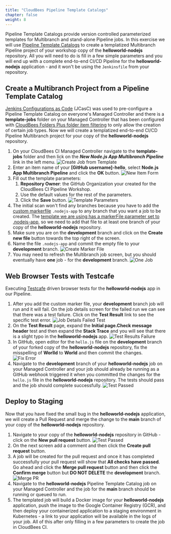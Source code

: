 ```yaml
---
title: "CloudBees Pipeline Template Catalogs"
chapter: false
weight: 8
--- 
```


Pipeline Template Catalogs provide version controlled parameterized templates for Multibranch and stand-alone Pipeline jobs. In this exercise we will use [Pipeline Template Catalogs](https://github.com/cloudbees-days/pipeline-template-catalog/tree/master/templates/nodejs-app) to create a templatized Multibranch Pipeline project of your workshop copy of the **helloworld-nodejs** repository. All you will need to do is fill in a few simple parameters and you will end up with a complete end-to-end CI/CD Pipeline for the **helloworld-nodejs** application - and it won't be using the `Jenkinsfile` from your repository.

## Create a Multibranch Project from a Pipeline Template Catalog
[Jenkins Configurations as Code](https://wiki.jenkins.io/display/JENKINS/Configuration+as+Code+Plugin) (JCasC) was used to pre-configure a Pipeline Template Catalog on everyone's Managed Controller and there is a **template-jobs** folder on your Managed Controller that has been configured with [CloudBees Folders Plus folder item filtering](https://go.cloudbees.com/docs/plugins/folders-plus/#folders-plus-sect-restrict) to only allow the creation of certain job types. Now we will create a templatized end-to-end CI/CD Pipeline Multibranch project for your copy of the **helloworld-nodejs** repository.

1. On your CloudBees CI Managed Controller navigate to the **template-jobs** folder and then lick on the ***New Node.js App Multibranch Pipeline*** link in the left menu. ![Create Job from Template](create-template-job-link.png?width=50pc)
2. Enter an item name of your **[GitHub username]-hello**, select **Node.js App Multibranch Pipeline**  and click the **OK** button. ![New Item Form](new-item-form.png?width=50pc)
3. Fill out the template parameters:
   1. **Repository Owner**: the GitHub Organization your created for the CloudBees CI Pipeline Workshop.
   2. Use the default values for the rest of the parameters.
   3. Click the **Save** button. ![Template Parameters](template-parameters.png?width=50pc)
4. The initial scan won't find any branches because you have to add the [custom markerfile](https://go.cloudbees.com/docs/cloudbees-core/cloud-admin-guide/pipeline/#_multibranch_pipeline_options_in_template_yaml) `.nodejs-app` to any branch that you want a job to be created. The [template we are using has a markerFile parameter set to .nodejs-app](https://github.com/cloudbees-days/pipeline-template-catalog/blob/master/templates/nodejs-app/template.yaml#L29), so we need to add that file to at least one branch of your copy of the **helloworld-nodejs** repository.
5. Make sure you are on the **development** branch and click on the **Create new file** button towards the top right of the screen. 
6. Name the file `.nodejs-app` and commit the empty file to your **development** branch. ![Create Marker File](create-marker-file.png?width=50pc)
7. You may need to refresh the Multibranch job screen, but you should eventually have **one** job - for the **development** branch. ![One Job](one-job.png?width=50pc)

## Web Browser Tests with Testcafe

Executing [Testcafe](http://devexpress.github.io/testcafe/) driven browser tests for the **helloworld-nodejs** app in our Pipeline.

1. After you add the custom marker file, your **development** branch job will run and it will fail. On the job details screen for the failed run we can see that there was a test failure. Click on the **Test Result** link to see the specific test error. ![Job Details Failed Test](job-details-failed-test.png?width=50pc)
2. On the **Test Result** page, expand the **Initial page.Check message header** test and then expand the **Stack Trace** and you will see that there is a slight typo in the **helloworld-nodejs** app. ![Test Results Failure](test-results-failure.png?width=50pc)
3. In GitHub, open editor for the `hello.js` file on the **development** branch of your forked copy of the **helloworld-nodejs** repository, fix the misspelling of **Worlld** to **World** and then commit the changes. ![Fix Error](fix-error.png?width=50pc)
4. Navigate to the **development** branch of your **helloworld-nodejs** job on your Managed Controller and your job should already be running as a GitHub webhook triggered it when you committed the changes for the `hello.js` file in the **helloworld-nodejs** repository. The tests should pass and the job should complete successfully. ![Test Passed](test-passed.png?width=50pc)

## Deploy to Staging
Now that you have fixed the small bug in the **helloworld-nodejs** application, we will create a Pull Request and merge the change to the **main** branch of your copy of the **helloworld-nodejs** repository.

1. Navigate to your copy of the **helloworld-nodejs** repository in GitHub - click on the **New pull request** button. ![Test Passed](new-pull-request.png?width=50pc)
2. On the next screen add a comment and then click the **Create pull request** button.
3. A job will be created for the pull request and once it has completed successfully your pull request will show that **All checks have passed**. Go ahead and click the **Merge pull request** button and then click the **Confirm merge** button but **DO NOT DELETE** the **development** branch. ![Merge PR](merge-pr.png?width=50pc)
4. Navigate to the **helloworld-nodejs** Pipeline Template Catalog job on your Managed Controller and the job for the **main** branch should be running or queued to run.
5. The templated job will build a Docker image for your **helloworld-nodejs** application, push the image to the Google Container Registry (GCR), and then deploy your containerized application to a staging environment in Kubernetes - a link to your application will be available in the logs of your job. All of this after only filling in a few parameters to create the job in CloudBees CI.


